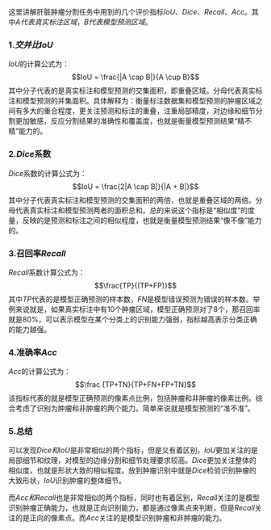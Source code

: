 这里讲解肝脏肿瘤分割任务中用到的几个评价指标$IoU、Dice、Recall、Acc$。其中$A代表真实标注区域，B代表模型预测区域$。

### 1.$交并比IoU$
$IoU$的计算公式为：$$IoU = \frac{|A \cap B|}{A \cup B}$$其中分子代表的是真实标注和模型预测的交集面积，即重叠区域。分母代表真实标注和模型预测的并集面积。具体解释为：衡量标注数据集和模型预测的肿瘤区域之间有多大的重合程度，更关注预测和标注的重叠，注重局部精度，对边缘和细节分割更加敏感，反应分割结果的准确性和覆盖度，也就是衡量模型预测结果“精不精”能力的。

### 2.$Dice$系数
$Dice$系数的计算公式为：$$IoU = \frac{2|A \cap B|}{|A + B|}$$
其中分子代表真实标注和模型预测的交集面积的两倍，也就是重叠区域的两倍。分母代表真实标注和模型预测两者的面积总和。总的来说这个指标是“相似度”的度量，反映的是预测和标注之间的相似程度，也就是衡量模型预测结果“像不像”能力的。

### 3.召回率$Recall$
$Recall$系数计算公式为：$$\frac{TP}{(TP+FP)}$$
其中$TP$代表的是模型正确预测的样本数，$FN$是模型错误预测为错误的样本数。举例来说就是，如果真实标注中有10个肿瘤区域，模型正确预测对了8个，那召回率就是80%，可以表示模型在某个分类上的识别能力强弱，指标越高表示分类正确的能力越强。

### 4.准确率$Acc$
$Acc$的计算公式为：$$\frac {TP+TN}{TP+FN+FP+TN}$$
该指标代表的就是模型正确预测的像素点比例，包括肿瘤和非肿瘤的像素比例。综合考虑了识别为肿瘤和非肿瘤的两个能力。简单来说就是模型预测的“准不准”。

### 5.总结
可以发现$Dice和IoU$是非常相似的两个指标，但是又有着区别，$IoU$更加关注的是局部细节和纹理，对模型的边缘分割和细节处理要求较高。$Dice$更加关注整体的相似度，也就是形状大致的相似程度。放到肿瘤识别中就是$Dice$检验识别肿瘤的大致形状，$IoU$识别肿瘤的整体细节。

而$Acc和Recall$也是非常相似的两个指标，同时也有着区别，$Recall$关注的是模型识别肿瘤正确能力，也就是正向识别能力，都是通过像素点来判断，但是$Recall$关注的是正向的像素点。而$Acc$关注的是模型识别肿瘤和非肿瘤的能力。